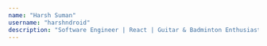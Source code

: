 ```yaml
---
name: "Harsh Suman"
username: "harshndroid"
description: "Software Engineer | React | Guitar & Badminton Enthusiast |"
---
```

